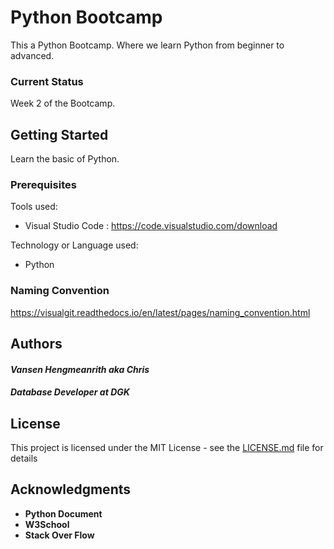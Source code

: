 # Python Bootcamp

This a Python Bootcamp. Where we learn Python from beginner to advanced.

### Current Status

Week 2 of the Bootcamp.

## Getting Started

Learn the basic of Python.

### Prerequisites

Tools used:
* Visual Studio Code : https://code.visualstudio.com/download

Technology or Language used:
* Python

### Naming Convention

https://visualgit.readthedocs.io/en/latest/pages/naming_convention.html

## Authors

#### *Vansen Hengmeanrith aka Chris*

#### *Database Developer at DGK*

## License

This project is licensed under the MIT License - see the [LICENSE.md](LICENSE.md) file for details

## Acknowledgments

* **Python Document** 
* **W3School** 
* **Stack Over Flow**

